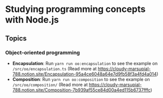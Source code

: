 # Studying programming concepts with Node.js

## Topics

### Object-oriented programming

- **Encapsulation**: Run `yarn run oo:encapsulation` to see the example on `/src/oo/encapsulation.ts` (Read more at https://cloudy-marsupial-788.notion.site/Encapsulation-95a4ce6048a64e7d9fb58f3a4fd4a014)
- **Composition**: Run `yarn run oo:composition` to see the example on `/src/oo/composition/` (Read more at https://cloudy-marsupial-788.notion.site/Composition-7b939af55ce84d00a4ed115b6737fffc)
